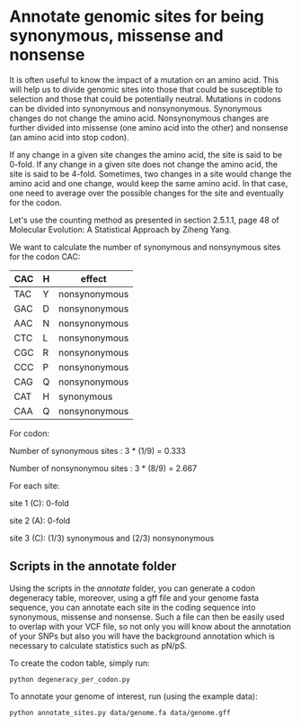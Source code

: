# Annotate genomic sites for being synonymous, missense and nonsense

It is often useful to know the impact of a mutation on an amino acid. This will help us to divide genomic sites into those that could be susceptible to selection and those that could be potentially neutral. Mutations in codons can be divided into synonymous and nonsynonymous. Synonymous changes do not change the amino acid. Nonsynonymous changes are further divided into missense (one amino acid into the other) and nonsense (an amino acid into stop codon). 

If any change in a given site changes the amino acid, the site is said to be 0-fold. If any change in a given site does not change the amino acid, the site is said to be 4-fold. Sometimes, two changes in a site would change the amino acid and one change, would keep the same amino acid. In that case, one need to average over the possible changes for the site and eventually for the codon. 

Let's use the counting method as presented in section 2.5.1.1, page 48 of Molecular Evolution: A Statistical Approach by Ziheng Yang.

We want to calculate the number of synonymous and nonsynymous sites for the codon CAC:

|CAC| H | effect |
|---|---|---|
| TAC | Y | nonsynonymous |
| GAC | D | nonsynonymous |
| AAC | N | nonsynonymous |
| CTC | L | nonsynonymous |
| CGC | R | nonsynonymous |
| CCC | P | nonsynonymous |
| CAG | Q | nonsynonymous |
| CAT | H | synonymous |
| CAA | Q | nonsynonymous |

For codon:

Number of synonymous sites : 3 * (1/9) = 0.333

Number of nonsynonymou sites : 3 * (8/9) = 2.667

For each site: 

site 1 (C): 0-fold

site 2 (A): 0-fold

site 3 (C): (1/3) synonymous and (2/3) nonsynonymous

## Scripts in the annotate folder
Using the scripts in the *annotate* folder, you can generate a codon degeneracy table, moreover, using a gff file and your genome fasta sequence, you can annotate each site in the coding sequence into synonymous, missense and nonsense. Such a file can then be easily used to overlap with your VCF file, so not only you will know about the annotation of your SNPs but also you will have the background annotation which is necessary to calculate statistics such as pN/pS.

To create the codon table, simply run:

`python degeneracy_per_codon.py`

To annotate your genome of interest, run (using the example data):

`python annotate_sites.py data/genome.fa data/genome.gff`





